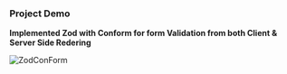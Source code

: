 ### Project Demo

**Implemented Zod with Conform for form Validation from both Client & Server Side Redering**

![ZodConForm](https://github.com/user-attachments/assets/0644e9ef-c330-4fb3-9a54-1ab10e491795)
